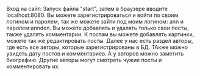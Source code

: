 Вход на сайт: Запуск файла "start", затем в браузере вводите localhost:8080. Вы можете зарегистрироваться и войти по своим логином и паролем, 
так же можете зайти под моим логином: ann и паролем:annden. Вы можете добавлять и удалять только свои посты, также удалять комментарии.
К постам вы можете добавлять картинки, можете так же редактировать посты. Далее у нас есть раздел авторы, где есть все авторы, которые зарегистрированы в БД. 
ТАкже можно увидеть дату постов и комментариев. А у авторов можно заметить биографию. Другие авторы могут смотреть чужие посты и комментировать их.
